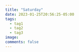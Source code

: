 ```yaml
---
title: "Saturday"
date: 2023-01-25T20:56:25-05:00
tags:
  - tag1
  - tag2
  - tag3
image:
comments: false
---
```


